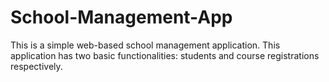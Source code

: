 # School-Management-App
This is a simple web-based school management application. This application has two basic functionalities: students and course registrations respectively.
